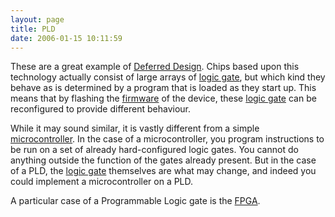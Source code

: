 ```yaml
---
layout: page
title: PLD
date: 2006-01-15 10:11:59
---
```

<p>These are a great example of <a href="/wiki/deferred_design.html" title="Deferred design">Deferred Design</a>. Chips based upon this technology actually consist of large arrays of <a href="/wiki/logic_gate.html" title="Devices designed to perform logical operations">logic gate</a>, but which kind they behave as is determined by a program that is loaded as they start up. This means that by flashing the <a href="/wiki/firmware.html" title="Software burned into a non volatile memory chip">firmware</a> of the device, these <a href="/wiki/logic_gate.html" title="Devices designed to perform logical operations">logic gate</a> can be reconfigured to provide different behaviour.
</p>
<p>While it may sound similar, it is vastly different from a simple <a a="" brain="" for="" href="/wiki/microcontroller.html" robot="" title="A programmable digital controller (or ">microcontroller</a>. In the case of a microcontroller, you program instructions to be run on a set of already hard-configured logic gates. You cannot do anything outside the function of the gates already present. But in the case of a PLD, the <a href="/wiki/logic_gate.html" title="Devices designed to perform logical operations">logic gate</a> themselves are what may change, and indeed you could implement a microcontroller on a PLD.
</p>
<p>A particular case of a Programmable Logic gate is the <a href="/wiki/fpga.html" title="Field Programmable Gate Array">FPGA</a>.
</p>
